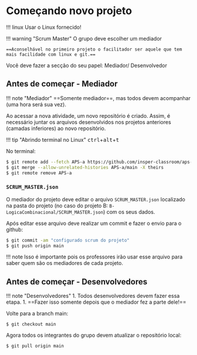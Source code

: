 # Começando novo projeto

!!! linux
    Usar o Linux fornecido!

!!! warning "Scrum Master"
    O grupo deve escolher um mediador
    
    ==Aconselhável no primeiro projeto o facilitador ser aquele que tem mais facilidade com linux e git.==

Você deve fazer a secção do seu papel: Mediador/ Desenvolvedor

## Antes de começar - Mediador

!!! note "Mediador"
    ==Somente mediador==, mas todos devem acompanhar (uma hora será sua vez).

Ao acessar a nova atividade, um novo repositório é criado. Assim, é necessário juntar os arquivos desenvolvidos nos projetos anteriores (camadas inferiores) ao novo repositório.


!!! tip "Abrindo terminal no Linux"
    <kbd>ctrl</kbd>+<kbd>alt</kbd>+<kbd>t</kbd>

No terminal:

``` bash
$ git remote add --fetch APS-a https://github.com/insper-classroom/aps-<projeto anterior>-<nome do grupo>
$ git merge --allow-unrelated-histories APS-a/main -X theirs
$ git remote remove APS-a
```


<!--
Antes de começar será necessário atualizar o ==repositório de vocês== com os novos arquivos no repositório oficial da disciplina, e também configurar o Travis para executar os testes nesse novo projeto. 


### upstream

!!! tip "Abrindo terminal no Linux"
    <kbd>ctrl</kbd>+<kbd>alt</kbd>+<kbd>t</kbd>

No terminal:

1. Referenciando repositório original da disciplina

``` bash
$ git remote add upstream https://github.com/insper/Z01.1
```

2. Atualizando repositório do grupo com alterações feitas no repositório da disciplina:

``` bash
$ git fetch upstream
$ git checkout main
$ git merge upstream/main
```

Feito isso deve ter aparecido uma nova pasta dentro do repositório de vocês: `B-LogicaCombinacional/`.
-->

<!--
### travis

!!! tip "Arquivos ocultos"
    No linux os arquivos que começam com `.` são ocultos, ou seja, eles não
    aparecem normalmente no gerenciador de arquivos ou no comando `ls`, para ver os arquivos ocultos:
    
    - No gerenciador de arquivos aperte <kbd>crtl</kbd>+<kbd>h</kbd> (*h de hide*)
    - `ls -a` (*onde -a indica all*)

Edite o arquivo `.travis.yml` localizado na raiz do repositório modificando o final do arquivo para ficar como:

``` yml
script:
   - python3 A-AmbienteDesenvolvimento/testeAmbienteDesenvolvimento.py
   - python3 B-LogicaCombinacional/testeLogicaCombinacional.py 
```

Agora vamos realizar um commit e submeter aos demais colegas do grupo as alterações:

```bash
$ git add .travis.yml
$ git commit -m "configurando travis para novo projeto"
```


### Actions

!!! tip "Arquivos ocultos"
    No linux os arquivos que começam com `.` são ocultos, ou seja, eles não
    aparecem normalmente no gerenciador de arquivos ou no comando `ls`, para ver os arquivos ocultos:
    
    - No gerenciador de arquivos aperte <kbd>crtl</kbd>+<kbd>h</kbd> (*h de hide*)
    - `ls -a` (*onde -a indica all*)

Edite o arquivo `actions.yml` localizado na pasta .github/workflows/ modificando o final do arquivo para ficar como:

!!! tip 
    Acrescentar o script do novo projeto ao final do arquivo.
    
``` yml
        cd b_logComb
        pytest -s
```

Agora vamos realizar um commit e submeter aos demais colegas do grupo as alterações:

```bash
$ git add .github/workflows/actions.yml
$ git commit -m "configurando actions para novo projeto"
```
-->

### `SCRUM_MASTER.json`

O mediador do projeto deve editar o arquivo `SCRUM_MASTER.json` localizado na pasta do projeto (no caso do projeto B: `B-LogicaCombinacional/SCRUM_MASTER.json`) com os seus dados.

Após editar esse arquivo deve realizar um commit e fazer o envio para o github:

```bash
$ git commit -am "configurado scrum do projeto"
$ git push origin main
```

!!! note
    Isso é importante pois os professores irão usar esse arquivo para saber quem são os mediadores de cada projeto.


## Antes de começar - Desenvolvedores

!!! note "Desenvolvedores"
    1. Todos desenvolvedores devem fazer essa etapa.
    1. ==Fazer isso somente depois que o mediador fez a parte dele!==

Volte para a branch main:

```
$ git checkout main
```

Agora todos os integrantes do grupo devem atualizar o repositório local:

```
$ git pull origin main
```